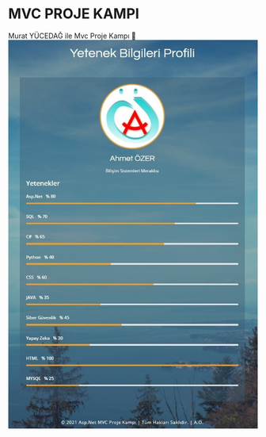 # MVC PROJE KAMPI
Murat YÜCEDAĞ ile Mvc Proje Kampı
:100:
![Image](https://github.com/ahmet02er/MVCKampProjesi/blob/master/MVCKampProjesiUI/SS/SkillCard.jpg)
